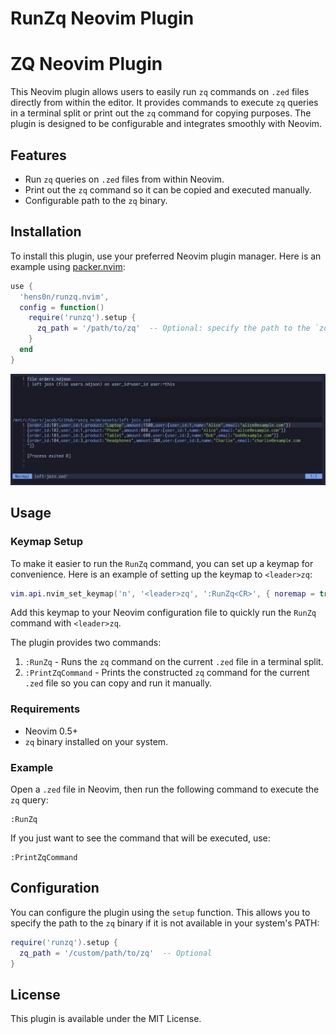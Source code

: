 # RunZq Neovim Plugin
# ZQ Neovim Plugin

This Neovim plugin allows users to easily run `zq` commands on `.zed` files directly from within the editor. It provides commands to execute `zq` queries in a terminal split or print out the `zq` command for copying purposes. The plugin is designed to be configurable and integrates smoothly with Neovim.

## Features

- Run `zq` queries on `.zed` files from within Neovim.
- Print out the `zq` command so it can be copied and executed manually.
- Configurable path to the `zq` binary.

## Installation

To install this plugin, use your preferred Neovim plugin manager. Here is an example using [packer.nvim](https://github.com/wbthomason/packer.nvim):

```lua
use {
  'hens0n/runzq.nvim',
  config = function()
    require('runzq').setup {
      zq_path = '/path/to/zq'  -- Optional: specify the path to the `zq` binary if it's not in your system's PATH.
    }
  end
}
```

![Example of Left Join](assets/left-join.png)

## Usage

### Keymap Setup

To make it easier to run the `RunZq` command, you can set up a keymap for convenience. Here is an example of setting up the keymap to `<leader>zq`:

```lua
vim.api.nvim_set_keymap('n', '<leader>zq', ':RunZq<CR>', { noremap = true, silent = true })
```

Add this keymap to your Neovim configuration file to quickly run the `RunZq` command with `<leader>zq`.

The plugin provides two commands:

1. `:RunZq` - Runs the `zq` command on the current `.zed` file in a terminal split.
2. `:PrintZqCommand` - Prints the constructed `zq` command for the current `.zed` file so you can copy and run it manually.

### Requirements

- Neovim 0.5+
- `zq` binary installed on your system.

### Example

Open a `.zed` file in Neovim, then run the following command to execute the `zq` query:

```vim
:RunZq
```

If you just want to see the command that will be executed, use:

```vim
:PrintZqCommand
```

## Configuration

You can configure the plugin using the `setup` function. This allows you to specify the path to the `zq` binary if it is not available in your system's PATH:

```lua
require('runzq').setup {
  zq_path = '/custom/path/to/zq'  -- Optional
}
```

## License

This plugin is available under the MIT License.

